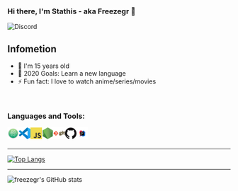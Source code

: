 ### Hi there, I'm Stathis - aka Freezegr 👋

![Discord](https://img.shields.io/endpoint?label=Mr%20F%C9%BE%D2%BD%D2%BD%C8%A5%D2%BD%232659&style=for-the-badge&url=https%3A%2F%2Fgithub.com%2Ffreezegr)
## Infometion

- 👦 I'm 15 years old
- 🥅 2020 Goals: Learn a new language
- ⚡ Fun fact: I love to watch anime/series/movies

<br />

### Languages and Tools:
[<img align="left" alt="Atom Text editor" width="26px" src="img/Atom.png" />][Atom]
[<img align="left" alt="Intellij IDEA" width="26px" src="https://raw.githubusercontent.com/github/explore/80688e429a7d4ef2fca1e82350fe8e3517d3494d/topics/visual-studio-code/visual-studio-code.png" />][inIdea]
[<img align="left" alt="JavaScript" width="26px" src="https://raw.githubusercontent.com/github/explore/80688e429a7d4ef2fca1e82350fe8e3517d3494d/topics/javascript/javascript.png" />][JavaScript]
[<img align="left" alt="Node.js" width="26px" src="https://raw.githubusercontent.com/github/explore/80688e429a7d4ef2fca1e82350fe8e3517d3494d/topics/nodejs/nodejs.png" />][NodeJs]
[<img align="left" alt="Git" width="26px" src="https://raw.githubusercontent.com/github/explore/80688e429a7d4ef2fca1e82350fe8e3517d3494d/topics/git/git.png" />][Git]
[<img align="left" alt="GitHub" width="26px" src="https://raw.githubusercontent.com/github/explore/78df643247d429f6cc873026c0622819ad797942/topics/github/github.png" />][GitHub]
[<img align="left" alt="Terminal" width="26px" src="img\intellj_IDEA.png"/>][inIdea]

<br />
<br />

---

[![Top Langs](https://github-readme-stats.vercel.app/api/top-langs/?username=freezegr&layout=compact)][GitHubProfile]

---

![freezegr's GitHub stats](https://github-readme-stats.vercel.app/api?username=freezegr&show_icons=true&theme=tokyonight)

[Atom]: https://atom.io/
[inIdea]: https://www.jetbrains.com/idea/
[GitHubProfile]: https://github.com/freezegr/
[NodeJs]: https://nodejs.org/en/
[Git]: https://git-scm.com/
[GitHub]: https://github.com/
[JavaScript]: https://www.javascript.com/
